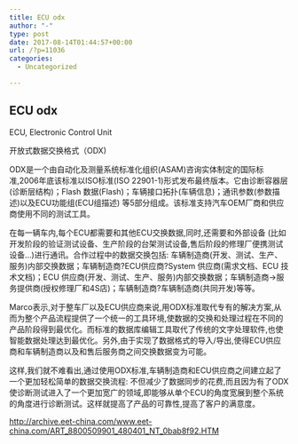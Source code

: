 ```yaml
---
title: ECU odx
author: "-"
type: post
date: 2017-08-14T01:44:57+00:00
url: /?p=11036
categories:
  - Uncategorized

---
```

## ECU odx
ECU, Electronic Control Unit

开放式数据交换格式（ODX) 

ODX是一个由自动化及测量系统标准化组织(ASAM)咨询实体制定的国际标准,2006年底该标准以ISO标准(ISO 22901-1)形式发布最终版本。它由诊断容器层(诊断层结构)；Flash 数据(Flash)；车辆接口拓扑(车辆信息)；通讯参数(参数描述)以及ECU功能组(ECU组描述) 等5部分组成。该标准支持汽车OEM厂商和供应商使用不同的测试工具。

在每一辆车内,每个ECU都需要和其他ECU交换数据,同时,还需要和外部设备 (比如开发阶段的验证测试设备、生产阶段的台架测试设备,售后阶段的修理厂便携测试设备…)进行通讯。合作过程中的数据交换包括: 车辆制造商(开发、测试、生产、服务)内部交换数据；车辆制造商?ECU供应商?System 供应商(需求文档、ECU 技术文档)；ECU 供应商(开发、测试、生产、服务)内部交换数据；车辆制造商→服务提供商(授权修理厂和4S店)；车辆制造商?车辆制造商(共同开发)等等。

Marco表示,对于整车厂以及ECU供应商来说,用ODX标准取代专有的解决方案,从而为整个产品流程提供了一个统一的工具环境,使数据的交换和处理过程在不同的产品阶段得到最优化。而标准的数据库编辑工具取代了传统的文字处理软件,也使智能数据处理达到最优化。另外,由于实现了数据格式的导入/导出,使得ECU供应商和车辆制造商以及和售后服务商之间交换数据变为可能。

这样,我们就不难看出,通过使用ODX标准,车辆制造商和ECU供应商之间建立起了一个更加轻松简单的数据交换流程: 不但减少了数据同步的花费,而且因为有了ODX使诊断测试进入了一个更加宽广的领域,即能够从单个ECU的角度宽展到整个系统的角度进行诊断测试。这样就提高了产品的可靠性,提高了客户的满意度。

http://archive.eet-china.com/www.eet-china.com/ART_8800509901_480401_NT_0bab8f92.HTM